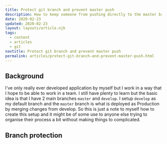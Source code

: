 ```yaml
---
title: Protect git branch and prevent master push
description: How to keep someone from pushing directly to the master branch and preserving develop branch in PR
date: 2020-02-23
updated: 2020-02-23
layout: layouts/article.njk
tags:
  - content
  - articles
  - git
navtitle: Protect git branch and prevent master push
permalink: articles/protect-git-branch-and-prevent-master-push.html
---
```


## Background

I've only really ever developed application by myself but I work in a way that I hope to be able to work in a team. I still have plenty to learn but the basic idea is that I have 2 main branches `master` and `develop`. I setup `develop` as my default branch and the `master` branch is what is deployed as Production by merging changes from develop. So this is just a note to myself how to create this setup and it might be of some use to anyone else trying to organise their process a bit without making things to complicated.

## Branch protection
